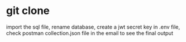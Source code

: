 # git clone
import the sql file,
rename database,
create a jwt secret key in .env file,
check postman collection.json file in the email to see the final output
